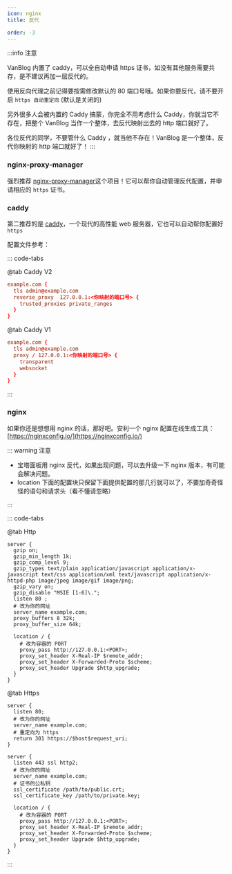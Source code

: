 ```yaml
---
icon: nginx
title: 反代

order: -3
---
```


:::info 注意

VanBlog 内置了 caddy，可以全自动申请 https 证书，如没有其他服务需要共存，是不建议再加一层反代的。

使用反向代理之前记得要按需修改默认的 80 端口号哦。如果你要反代，请不要开启 `https 自动重定向` (默认是关闭的)

另外很多人会被内置的 Caddy 搞蒙，你完全不用考虑什么 Caddy，你就当它不存在，把整个 VanBlog 当作一个整体，去反代映射出去的 http 端口就好了。

各位反代的同学，不要管什么 Caddy ，就当他不存在！VanBlog 是一个整体，反代你映射的 http 端口就好了！
:::

### nginx-proxy-manager

强烈推荐 [nginx-proxy-manager](https://nginxproxymanager.com/)这个项目！它可以帮你自动管理反代配置，并申请相应的 `https` 证书。

### caddy

第二推荐的是 [caddy](https://caddyserver.com/)，一个现代的高性能 web 服务器，它也可以自动帮你配置好 `https`

配置文件参考：

::: code-tabs

@tab Caddy V2

```conf
example.com {
  tls admin@example.com
  reverse_proxy  127.0.0.1:<你映射的端口号> {
    trusted_proxies private_ranges
  }
}
```

@tab Caddy V1

```conf
example.com {
  tls admin@example.com
  proxy / 127.0.0.1:<你映射的端口号> {
    transparent
    websocket
  }
}
```

:::

### nginx

如果你还是想想用 nginx 的话，那好吧。安利一个 nginx 配置在线生成工具： [https://nginxconfig.io/](https://nginxconfig.io/)

::: warning 注意

- 宝塔面板用 nginx 反代，如果出现问题，可以去升级一下 nginx 版本，有可能会解决问题。
- location 下面的配置块只保留下面提供配置的那几行就可以了，不要加奇奇怪怪的语句和请求头（看不懂请忽略）

:::

::: code-tabs

@tab Http

```nginx
server {
  gzip on;
  gzip_min_length 1k;
  gzip_comp_level 9;
  gzip_types text/plain application/javascript application/x-javascript text/css application/xml text/javascript application/x-httpd-php image/jpeg image/gif image/png;
  gzip_vary on;
  gzip_disable "MSIE [1-6]\.";
  listen 80 ;
  # 改为你的网址
  server_name example.com;
  proxy_buffers 8 32k;
  proxy_buffer_size 64k;

  location / {
    # 改为容器的 PORT
    proxy_pass http://127.0.0.1:<PORT>;
    proxy_set_header X-Real-IP $remote_addr;
    proxy_set_header X-Forwarded-Proto $scheme;
    proxy_set_header Upgrade $http_upgrade;
  }
}
```

@tab Https

```nginx
server {
  listen 80;
  # 改为你的网址
  server_name example.com;
  # 重定向为 https
  return 301 https://$host$request_uri;
}

server {
  listen 443 ssl http2;
  # 改为你的网址
  server_name example.com;
  # 证书的公私钥
  ssl_certificate /path/to/public.crt;
  ssl_certificate_key /path/to/private.key;

  location / {
    # 改为容器的 PORT
    proxy_pass http://127.0.0.1:<PORT>;
    proxy_set_header X-Real-IP $remote_addr;
    proxy_set_header X-Forwarded-Proto $scheme;
    proxy_set_header Upgrade $http_upgrade;
  }
}
```

:::

